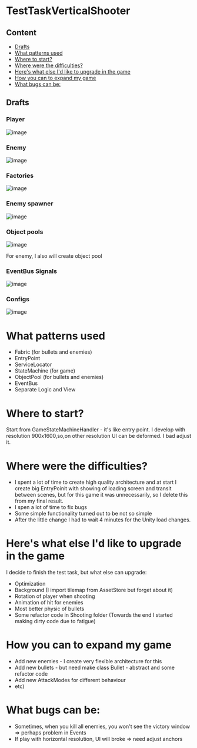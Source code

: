 # TestTaskVerticalShooter
## Content
* [Drafts](#drafts)
* [What patterns used](#What-patterns-used)
* [Where to start?](#where-to-start?)
* [Where were the difficulties?](#where-were-the-difficulties?)
* [Here's what else I'd like to upgrade in the game](#here's-what-else-I'd-like-to-upgrade-in-the-game)
* [How you can to expand my game](#how-you-can-to-expand-my-game)
* [What bugs can be:](#what-bugs-can-be:)
  
## Drafts
### Player
![image](https://github.com/user-attachments/assets/c41cb964-926d-4a3e-b051-592a64258538)
### Enemy
![image](https://github.com/user-attachments/assets/4862d700-0908-413d-a13c-494adeeb05bd)
### Factories
![image](https://github.com/user-attachments/assets/90dc6617-11a3-4126-b64b-02ec00f1899f)
### Enemy spawner
![image](https://github.com/user-attachments/assets/5919ca6b-f78c-477a-a9db-f70f4dc424e4)
### Object pools
![image](https://github.com/user-attachments/assets/cb836162-9ce4-4ae9-9cc2-720721122c20)

For enemy, I also will create object pool 
### EventBus Signals
![image](https://github.com/user-attachments/assets/bc4a2a9b-d309-46a6-b4cc-f2a1e73dee2b)
### Configs
![image](https://github.com/user-attachments/assets/cbd75a67-14cc-47b1-9f7a-132fe2816b30)
# What patterns used
  - Fabric (for bullets and enemies)
  - EntryPoint
  - ServiceLocator
  - StateMachine (for game)
  - ObjectPool (for bullets and enemies)
  - EventBus
  - Separate Logic and View
# Where to start?
Start from GameStateMachineHandler - it's like entry point. I develop with resolution 900x1600,so,on other resolution UI can be deformed. I bad adjust it.
# Where were the difficulties?
  - I spent a lot of time to create high quality architecture and at start I create big EntryPoinit with showing of loading screen and transit between scenes, but for this game it was unnecessarily, so I delete this from my final result.
  - I spen a lot of time to fix bugs
  - Some simple functionality turned out to be not so simple
  - After the little change I had to wait 4 minutes for the Unity load changes.
# Here's what else I'd like to upgrade in the game
I decide to finish the test task, but what else can upgrade:
  - Optimization
  - Background (I import tilemap from AssetStore but forget about it)
  - Rotation of player when shooting
  - Animation of hit for enemies
  - Most better physic of bullets
  - Some refactor code in Shooting folder (Towards the end I started making dirty code due to fatigue)
# How you can to expand my game
  - Add new enemies - I create very flexible architecture for this
  - Add new bullets - but need make class Bullet - abstract and some refactor code
  - Add new AttackModes for different behaviour
  - etc) 
# What bugs can be:
  - Sometimes, when you kill all enemies, you won't see the victory window => perhaps problem in Events
  - If play with horizontal resolution, UI will broke => need adjust anchors
